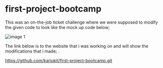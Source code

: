 # first-project-bootcamp

This was an on-the-job ticket challenge where we were supposed to modify the given code to look like the mock up code below;



![image 1](https://user-images.githubusercontent.com/108309963/178152027-34e70897-abf9-4f53-9085-6a462aa6d345.jpg)


The link below is to the website that i was working on and will show the modifications that i made; .

https://github.com/kariukit/first-project-bootcamp.git
